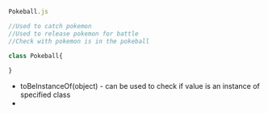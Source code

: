 ```js
Pokeball.js

//Used to catch pokemon
//Used to release pokemon for battle
//Check with pokemon is in the pokeball

class Pokeball{
	
}

```


- toBeInstanceOf(object) - can be used to check if value is an instance of specified class
- 